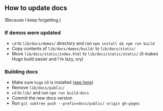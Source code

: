 ## How to update docs

(Because I keep forgetting.)

### If demos were updated

- `cd` to `lib/docs/demos/` directory and run `npm install && npm run build`
- Copy contents of `lib/docs/demos/build/` to `lib/docs/static/`
- Move `lib/docs/static/index.html` to `lib/docs/static/static/` (it makes Hugo build easier and I'm lazy, sry)

### Building docs

- Make sure `hugo` cli is installed ([see here](https://gohugo.io/getting-started/installing/))
- Remove `lib/docs/public/`
- `cd` to `lib/` and run `npm run build:docs`
- Commit the new docs version
- Run `git subtree push --prefix=docs/public/ origin gh-pages`